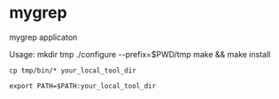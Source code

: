 # mygrep
mygrep applicaton

Usage:
	mkdir tmp
  	./configure --prefix=$PWD/tmp
	make && make install

	cp tmp/bin/* your_local_tool_dir

	export PATH=$PATH:your_local_tool_dir
